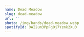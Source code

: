 ```yaml
---
name: Dead Meadow
slug: dead-meadow
url: ''
photo: /img/bands/dead-meadow.webp
spotifyId: 0AI2um3PpFgOj7Yzmk2Xu0
---
```

